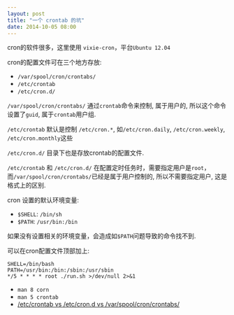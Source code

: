 ```yaml
---
layout: post
title: "一个 crontab 的坑"
date: 2014-10-05 08:00
---
```


cron的软件很多，这里使用 `vixie-cron`，平台`Ubuntu 12.04`

cron的配置文件可在三个地方存放:

* `/var/spool/cron/crontabs/`
* `/etc/crontab`
* `/etc/cron.d/`

`/var/spool/cron/crontabs/` 通过`crontab`命令来控制, 属于用户的, 所以这个命令设置了`guid`, 属于`crontab`用户组.

`/etc/crontab` 默认是控制 `/etc/cron.*`, 如`/etc/cron.daily`, `/etc/cron.weekly`, `/etc/cron.monthly`这些

`/etc/cron.d/` 目录下也是存放crontab的配置文件.

`/etc/crontab` 和 `/etc/cron.d/` 在配置定时任务时，需要指定用户是`root`，而`/var/spool/cron/crontabs/`已经是属于用户控制的, 所以不需要指定用户, 这是格式上的区别.

cron 设置的默认环境变量:

* `$SHELL`: `/bin/sh`
* `$PATH`: `/usr/bin:/bin`

如果没有设置相关的环境变量，会造成如`$PATH`问题导致的命令找不到.

可以在cron配置文件顶部加上:

	SHELL=/bin/bash
	PATH=/usr/bin:/bin:/sbin:/usr/sbin
	*/5 * * * * root ./run.sh >/dev/null 2>&1

* `man 8 corn`
* `man 5 crontab`
* [/etc/crontab vs /etc/cron.d vs /var/spool/cron/crontabs/](http://www.linuxquestions.org/questions/linux-newbie-8/etc-crontab-vs-etc-cron-d-vs-var-spool-cron-crontabs-853881/)
